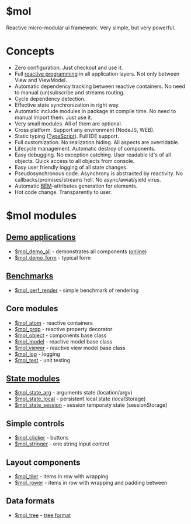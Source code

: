 # $mol

Reactive micro-modular ui framework. Very simple, but very powerful.

# Concepts

* Zero configuration. Just checkout and use it. 
* Full [reactive programming](https://en.wikipedia.org/wiki/Reactive_programming) in all application layers. Not only between View and ViewModel.
* Automatic dependency tracking between reactive containers. No need to manual (un)subscribe and streams routing.
* Cycle dependency detection.
* Effective state synchronization in right way. 
* Automatic include modules in package at compile time. No need to manual import them. Just use it.
* Very small modules. All of them are optional.
* Cross platform. Support any environment (NodeJS, WEB).
* Static typing ([TypeScript](https://www.typescriptlang.org/)). Full IDE support.
* Full customization. No realization hiding. All aspects are overridable.
* Lifecycle management. Automatic destroy of components.
* Easy debugging. No exception catching. User readable id's of all objects. Quick access to all objects from console.
* Easy user friendly logging of all state changes.
* Pseudosynchronous code. Asynchrony is abstracted by reactivity. No callbacks/promises/streams hell. No async/awiat/yield virus.
* Automatic [BEM](https://en.bem.info/methodology/naming-convention/)-attributes generation for elements.
* Hot code change. Transparently to user.

# $mol modules

## [Demo applications](demo)

* [$mol_demo_all](demo/all) - demonstrates all components ([online](http://eigenmethod.github.io/mol/))
* [$mol_demo_form](demo/form) - typical form

## [Benchmarks](perf)

* [$mol_perf_render](perf/render) - simple benchmark of rendering

## Core modules

* [$mol_atom](atom) - reactive containers
* [$mol_prop](prop) - reactive property decorator
* [$mol_object](object) - components base class
* [$mol_model](model) - reactive model base class
* [$mol_viewer](viewer) - reactive view model base class
* [$mol_log](log) - logging
* [$mol_test](test) - unit testing

## [State modules](state)

* [$mol_state_arg](state/arg) - arguments state (location/argv)
* [$mol_state_local](state/local) - persistent local state (localStorage)
* [$mol_state_session](state/session) - session temporaty state (sessionStorage)

## Simple controls

* [$mol_clicker](clicker) - buttons
* [$mol_stringer](stringer) - one string input control

## Layout components

* [$mol_tiler](tiler) - items in row with wrapping
* [$mol_rower](rower) - items in row with wrapping and padding between

## Data formats

* [$mol_tree](tree) - [tree format](https://github.com/nin-jin/tree.d)
